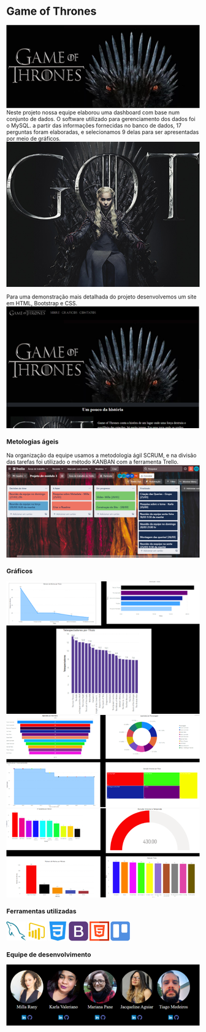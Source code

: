 # Game of Thrones
 <img src= './imagens/got.png'>
   Neste projeto nossa equipe elaborou  uma dashboard com base num conjunto de dados.
   O software utilizado para gerenciamento dos dados foi o MySQL. a partir das informações fornecidas no banco de dados, 17 perguntas foram elaboradas,  e selecionamos 9 delas para ser apresentadas por meio de gráficos.
   <br>
    <img src= './imagens/imgsobre.jpg'>
    <br>
   
   Para uma demonstração mais detalhada do projeto desenvolvemos um site em HTML, Bootstrap e CSS.
   <br>
   <img src='./imagens/site.png'>
 
### Metologias ágeis
Na organização da equipe usamos  a metodologia ágil SCRUM, e na divisão das tarefas foi utilizado o método KANBAN com a ferramenta Trello.
<br>
<img src = './imagens/trello2.png'>
<br>

### Gráficos


<img src='./imagens/graficos.png'>
<br>
<img src= './imagens/graficos3.png'>
<br>
<img src= './imagens/graficos2.png'>
 <br>

 ### Ferramentas utilizadas
 <img src='./imagens/mysql.png'  height="10%" width="10%">
 
 <img src='./imagens/powerbi.png' height="10%" width="10%">
 <img src='./imagens/css-3.png' height="10%" width="10%">
 <img src='./imagens/bootstrap.png' height="10%" width="10%">
 <img src='./imagens/html.png' height="10%" width="10%">
 <img src='./imagens/trello.png'height="10%" width="10%">
 
 


###  Equipe de desenvolvimento

<img src='./imagens/equipe.png'>





   